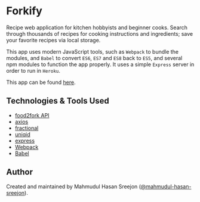# Forkify

Recipe web application for kitchen hobbyists and beginner cooks. Search through thousands of recipes for cooking instructions and ingredients; save your favorite recipes via local storage.

This app uses modern JavaScript tools, such as `Webpack` to bundle the modules, and `Babel` to convert `ES6`, `ES7` and `ES8` back to `ES5`, and several npm modules to function the app properly. It uses a simple `Express` server in order to run in `Heroku`.

This app can be found [here](https://forkify-mhs.herokuapp.com/).

## Technologies & Tools Used

* [food2fork API](https://www.food2fork.com/)
* [axios](https://www.npmjs.com/package/axios)
* [fractional](https://www.npmjs.com/package/fractional)
* [uniqid](https://www.npmjs.com/package/uniqid)
* [express](https://www.npmjs.com/package/express)
* [Webpack](https://webpack.js.org/)
* [Babel](https://babeljs.io/)

## Author

Created and maintained by Mahmudul Hasan Sreejon ([@mahmudul-hasan-sreejon](http://mahmudulhasansreejon.ml/)).

